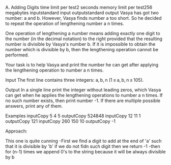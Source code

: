 A. Adding Digits
time limit per test2 seconds
memory limit per test256 megabytes
inputstandard input
outputstandard output
Vasya has got two number: a and b. However, Vasya finds number a too short. So he decided to repeat the operation of lengthening number a n times.

One operation of lengthening a number means adding exactly one digit to the number (in the decimal notation) to the right provided that the resulting number is divisible by Vasya's number b. If it is impossible to obtain the number which is divisible by b, then the lengthening operation cannot be performed.

Your task is to help Vasya and print the number he can get after applying the lengthening operation to number a n times.

Input
The first line contains three integers: a, b, n (1 ≤ a, b, n ≤ 105).

Output
In a single line print the integer without leading zeros, which Vasya can get when he applies the lengthening operations to number a n times. If no such number exists, then print number -1. If there are multiple possible answers, print any of them.

Examples
inputCopy
5 4 5
outputCopy
524848
inputCopy
12 11 1
outputCopy
121
inputCopy
260 150 10
outputCopy
-1



Approach:

This one is quite cunning
-First we find a digit to add at the end of 'a' such that it is divisible by 'b' if we do not fidn such digit then we return -1
-then for (n-1) times we append 0's to the string because it will be always divisible by b

